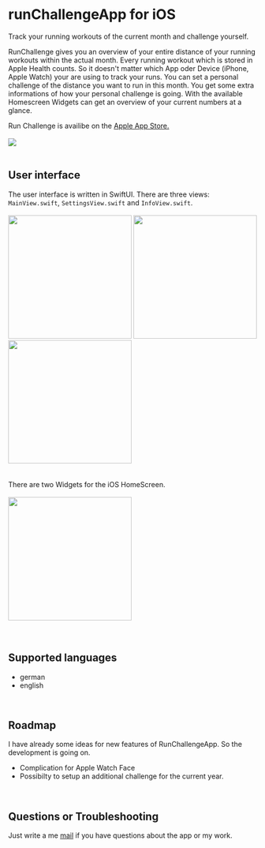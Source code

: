 # runChallengeApp for iOS
Track your running workouts of the current month and challenge yourself.

RunChallenge gives you an overview of your entire distance of your running workouts within the actual month. Every running workout which is stored in Apple Health counts. So it doesn't matter which App oder Device (iPhone, Apple Watch) your are using to track your runs.
You can set a personal challenge of the distance you want to run in this month. You get some extra informations of how your personal challenge is going.
With the available Homescreen Widgets can get an overview of your current numbers at a glance.

Run Challenge is availibe on the [Apple App Store.](https://apps.apple.com/us/app/runchallengeapp/id1576105144)
<br>
<br>
<a href="https://apps.apple.com/us/app/runchallengeapp/id1576105144">
<img src="https://panthera.uber.space/runchallenge/AppStore.svg" />
</a>
<br>
<br>
## User interface
The user interface is written in SwiftUI. There are three views: `MainView.swift`, `SettingsView.swift` and `InfoView.swift`.
<br>
<br>
<span>
<img src="https://panthera.uber.space/runchallenge/MainView.jpg" width="250"/>
<img src="https://panthera.uber.space/runchallenge/SettingsView.jpg" width="250"/>
<img src="https://panthera.uber.space/runchallenge/InfoView.jpg" width="250"/>
</span>
<br>
<br>
<br>
There are two Widgets for the iOS HomeScreen.
<br>
<br>
<span>
<img src="https://panthera.uber.space/runchallenge/Widgets.jpg" width="250"/>
</span>
<br>
<br>
<br>
## Supported languages
* german
* english
<br>

## Roadmap
I have already some ideas for new features of RunChallengeApp. So the development is going on.
* Complication for Apple Watch Face
* Possibilty to setup an additional challenge for the current year.
<br>

## Questions or Troubleshooting
Just write a me [mail](mailto:runchallengeapp@bildstrich.net) if you have questions about the app or my work.

